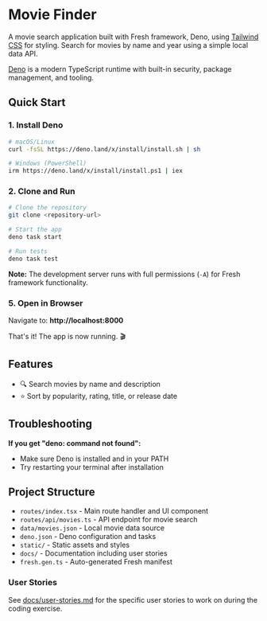 # Movie Finder

A movie search application built with Fresh framework, Deno, using [Tailwind CSS](https://tailwindcss.com/) for styling. Search for movies by name and year using a simple local data API.

[Deno](https://docs.deno.com/runtime/) is a modern TypeScript runtime with built-in security, package management, and tooling.

## Quick Start

### 1. Install Deno
```bash
# macOS/Linux
curl -fsSL https://deno.land/x/install/install.sh | sh

# Windows (PowerShell)
irm https://deno.land/x/install/install.ps1 | iex
```

### 2. Clone and Run
```bash
# Clone the repository
git clone <repository-url>

# Start the app
deno task start

# Run tests
deno task test
```

**Note:** The development server runs with full permissions (`-A`) for Fresh framework functionality.

### 5. Open in Browser
Navigate to: **http://localhost:8000**

That's it! The app is now running. 🎬

## Features

- 🔍 Search movies by name and description
- ⭐ Sort by popularity, rating, title, or release date

## Troubleshooting

**If you get "deno: command not found":**
- Make sure Deno is installed and in your PATH
- Try restarting your terminal after installation

## Project Structure

- `routes/index.tsx` - Main route handler and UI component
- `routes/api/movies.ts` - API endpoint for movie search
- `data/movies.json` - Local movie data source
- `deno.json` - Deno configuration and tasks
- `static/` - Static assets and styles
- `docs/` - Documentation including user stories
- `fresh.gen.ts` - Auto-generated Fresh manifest


### User Stories
See [docs/user-stories.md](docs/user-stories.md) for the specific user stories to work on during the coding exercise.
